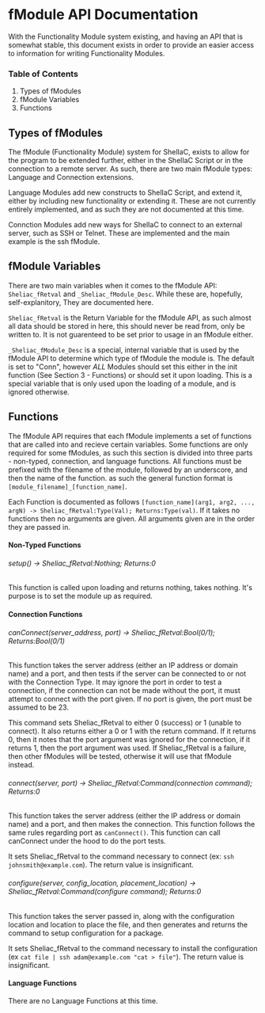 # fModule API Documentation
  With the Functionality Module system existing, and having an API that is somewhat stable, this document exists in order to provide an easier access to information for writing Functionality Modules.

### Table of Contents 
1. Types of fModules
2. fModule Variables
3. Functions

## Types of fModules  
  The fModule (Functionality Module) system for ShelIaC, exists to allow for the program to be extended further, either in the ShelIaC Script or in the connection to a remote server. As such, there are two main fModule types: Language and Connection extensions. 

Language Modules add new constructs to ShelIaC Script, and extend it, either by including new functionality or extending it. These are not currently entirely implemented, and as such they are not documented at this time. 

Connction Modules add new ways for ShelIaC to connect to an external server, such as SSH or Telnet. These are implemented and the main example is the ssh fModule.

## fModule Variables  
  There are two main variables when it comes to the fModule API: `Sheliac_fRetval` and `_Sheliac_fModule_Desc`. While these are, hopefully, self-explanitory, They are documented here.

`Sheliac_fRetval` is the Return Variable for the fModule API, as such almost all data should be stored in here, this should never be read from, only be written to. It is not guarenteed to be set prior to usage in an fModule either.

`_Sheliac_fModule_Desc` is a special, internal variable that is used by the fModule API to determine which type of fModule the module is. The default is set to "Conn", however _ALL_ Modules should set this either in the init function (See Section 3 - Functions) or should set it upon loading. This is a special variable that is only used upon the loading of a module, and is ignored otherwise.

## Functions  
  The fModule API requires that each fModule implements a set of functions that are called into and recieve certain variables. Some functions are only required for some fModules, as such this section is divided into three parts - non-typed, connection, and language functions. All functions must be prefixed with the filename of the module, followed by an underscore, and then the name of the function. as such the general function format is `[module_filename]_[function_name]`.

Each Function is documented as follows `[function_name](arg1, arg2, ..., argN) -> Sheliac_fRetval:Type(Val); Returns:Type(val)`. If it takes no functions then no arguments are given. All arguments given are in the order they are passed in.

#### Non-Typed Functions  
###### setup() -> Sheliac_fRetval:Nothing; Returns:0  
This function is called upon loading and returns nothing, takes nothing. It's purpose is to set the module up as required.

#### Connection Functions  
###### canConnect(server_address, port) -> Sheliac_fRetval:Bool(0/1); Returns:Bool(0/1)  
This function takes the server address (either an IP address or domain name) and a port, and then tests if the server can be connected to or not with the Connection Type. It may ignore the port in order to test a connection, if the connection can not be made without the port, it must attempt to connect with the port given. If no port is given, the port must be assumed to be 23.

This command sets Sheliac_fRetval to either 0 (success) or 1 (unable to connect). It also returns either a 0 or 1 with the return command. If it returns 0, then it notes that the port argument was ignored for the connection, if it returns 1, then the port argument was used. If Sheliac_fRetval is a failure, then other fModules will be tested, otherwise it will use that fModule instead.

###### connect(server, port) -> Sheliac_fRetval:Command(connection command); Returns:0  
This function takes the server address (either the IP address or domain name) and a port, and then makes the connection. This function follows the same rules regarding port as `canConnect()`. This function can call canConnect under the hood to do the port tests.

It sets Sheliac_fRetval to the command necessary to connect (ex: `ssh johnsmith@example.com`). The return value is insignificant.

###### configure(server, config_location, placement_location) -> Sheliac_fRetval:Command(configure command); Returns:0  
This function takes the server passed in, along with the configuration location and location to place the file, and then generates and returns the command to setup configuration for a package. 

It sets Sheliac_fRetval to the command necessary to install the configuration (ex `cat file | ssh adam@example.com "cat > file"`). The return value is insignificant.

#### Language Functions  
There are no Language Functions at this time.
